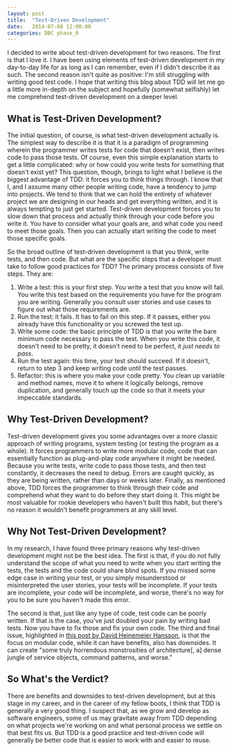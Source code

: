 ```yaml
---
layout: post
title:  "Test-Driven Development"
date:   2014-07-08 12:00:00
categories: DBC phase_0
---
```


I decided to write about test-driven development for two reasons. The first is that I love it. I have been using elements of test-driven development in my day-to-day life for as long as I can remember, even if I didn't describe it as such. The second reason isn't quite as positive: I'm still struggling with writing good test code. I hope that writing this blog about TDD will let me go a little more in-depth on the subject and hopefully (somewhat selfishly) let me comprehend test-driven development on a deeper level.

## What is Test-Driven Development?

The initial question, of course, is what test-driven development actually is. The simplest way to describe it is that it is a paradigm of programming wherein the programmer writes tests for code that doesn't exist, then writes code to pass those tests. Of course, even this simple explanation starts to get a little complicated: why or how could you write tests for something that doesn't exist yet? This question, though, brings to light what I believe is the biggest advantage of TDD: it forces you to think things through. I know that I, and I assume many other people writing code, have a tendency to jump into projects. We tend to think that we can hold the entirety of whatever project we are designing in our heads and get everything written, and it is always tempting to just get started. Test-driven development forces you to slow down that process and actually think through your code before you write it. You have to consider what your goals are, and what code you need to meet those goals. Then you can actually start writing the code to meet those specific goals.

So the broad outline of test-driven development is that you think, write tests, and then code. But what are the specific steps that a developer must take to follow good practices for TDD? The primary process consists of five steps. They are:

<ol>
    <li>Write a test: this is your first step. You write a test that you know will fail. You write this test based on the requirements you have for the program you are writing. Generally you consult user stories and use cases to figure out what those requirements are.</li>
    <li>Run the test: it fails. It has to fail on this step. If it passes, either you already have this functionality or you screwed the test up.</li>
    <li>Write some code: the basic principle of TDD is that you write the bare minimum code necessary to pass the test. When you write this code, it doesn't need to be pretty, it doesn't need to be perfect, it <em>just needs to pass</em>.</li>
    <li>Run the test again: this time, your test should succeed. If it doesn't, return to step 3 and keep writing code until the test passes.</li>
    <li>Refactor: this is where you make your code pretty. You clean up variable and method names, move it to where it logically belongs, remove duplication, and generally touch up the code so that it meets your impeccable standards. </li>
</ol>

## Why Test-Driven Development?

Test-driven development gives you some advantages over a more classic approach of writing programs, system testing (or testing the program as a whole). It forces programmers to write more modular code, code that can essentially function as plug-and-play code anywhere it might be needed. Because you write tests, write code to pass those tests, and then test constantly, it decreases the need to debug. Errors are caught quickly, as they are being written, rather than days or weeks later. Finally, as mentioned above, TDD forces the programmer to think through their code and comprehend what they want to do before they start doing it. This might be most valuable for rookie developers who haven't built this habit, but there's no reason it wouldn't benefit programmers at any skill level.

## Why Not Test-Driven Development?

In my research, I have found three primary reasons why test-driven development might not be the best idea. The first is that, if you do not fully understand the scope of what you need to write when you start writing the tests, the tests and the code could share blind spots. If you missed some edge case in writing your test, or you simply misunderstood or misinterpreted the user stories, your tests will be incomplete. If your tests are incomplete, your code will be incomplete, and worse, there's no way for you to be sure you haven't made this error.

The second is that, just like any type of code, test code can be poorly written. If that is the case, you've just doubled your pain by writing bad tests. Now you have to fix those and fix your own code. The third and final issue, highlighted in <a href="http://david.heinemeierhansson.com/2014/tdd-is-dead-long-live-testing.html">this post by David Heinemeier Hansson</a>, is that the focus on modular code, while it can have benefits, also has downsides. It can create "some truly horrendous monstrosities of architecture[,  a] dense jungle of service objects, command patterns, and worse."

## So What's the Verdict?

There are benefits and downsides to test-driven development, but at this stage in my career, and in the career of my fellow boots, I think that TDD is generally a very good thing. I suspect that, as we grow and develop as software engineers, some of us may gravitate away from TDD depending on what projects we're working on and what personal process we settle on that best fits us. But TDD is a good practice and test-driven code will generally be better code that is easier to work with and easier to reuse.